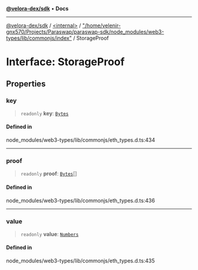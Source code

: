 [**@velora-dex/sdk**](../../../../README.md) • **Docs**

***

[@velora-dex/sdk](../../../../globals.md) / [\<internal\>](../../../README.md) / ["/home/velenir-gnx570/Projects/Paraswap/paraswap-sdk/node\_modules/web3-types/lib/commonjs/index"](../README.md) / StorageProof

# Interface: StorageProof

## Properties

### key

> `readonly` **key**: [`Bytes`](../../../type-aliases/Bytes.md)

#### Defined in

node\_modules/web3-types/lib/commonjs/eth\_types.d.ts:434

***

### proof

> `readonly` **proof**: [`Bytes`](../../../type-aliases/Bytes.md)[]

#### Defined in

node\_modules/web3-types/lib/commonjs/eth\_types.d.ts:436

***

### value

> `readonly` **value**: [`Numbers`](../../../type-aliases/Numbers.md)

#### Defined in

node\_modules/web3-types/lib/commonjs/eth\_types.d.ts:435
